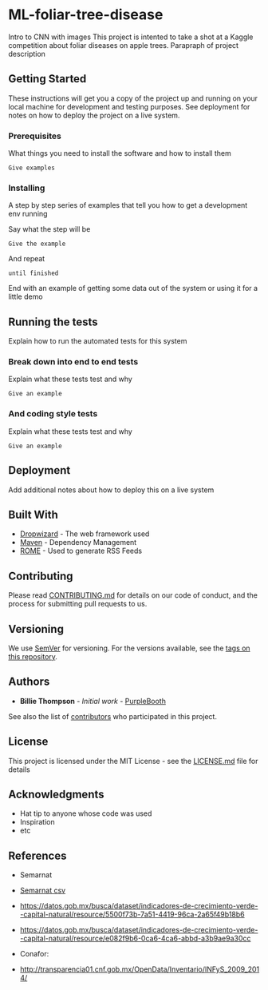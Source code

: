 # ML-foliar-tree-disease
Intro to CNN with images
This project is intented to take a shot at a Kaggle competition about foliar diseases on apple trees.
Parapraph of project description
## Getting Started

These instructions will get you a copy of the project up and running on your local machine for development and testing purposes. See deployment for notes on how to deploy the project on a live system.

### Prerequisites

What things you need to install the software and how to install them

```
Give examples
```

### Installing

A step by step series of examples that tell you how to get a development env running

Say what the step will be

```
Give the example
```

And repeat

```
until finished
```

End with an example of getting some data out of the system or using it for a little demo

## Running the tests

Explain how to run the automated tests for this system

### Break down into end to end tests

Explain what these tests test and why

```
Give an example
```

### And coding style tests

Explain what these tests test and why

```
Give an example
```

## Deployment

Add additional notes about how to deploy this on a live system

## Built With

* [Dropwizard](http://www.dropwizard.io/1.0.2/docs/) - The web framework used
* [Maven](https://maven.apache.org/) - Dependency Management
* [ROME](https://rometools.github.io/rome/) - Used to generate RSS Feeds

## Contributing

Please read [CONTRIBUTING.md](https://gist.github.com/PurpleBooth/b24679402957c63ec426) for details on our code of conduct, and the process for submitting pull requests to us.

## Versioning

We use [SemVer](http://semver.org/) for versioning. For the versions available, see the [tags on this repository](https://github.com/your/project/tags). 

## Authors

* **Billie Thompson** - *Initial work* - [PurpleBooth](https://github.com/PurpleBooth)

See also the list of [contributors](https://github.com/your/project/contributors) who participated in this project.

## License

This project is licensed under the MIT License - see the [LICENSE.md](LICENSE.md) file for details

## Acknowledgments

* Hat tip to anyone whose code was used
* Inspiration
* etc

## References

* Semarnat

* [Semarnat csv](https://datos.gob.mx/busca/dataset/indicadores-de-crecimiento-verde--capital-natural/resource/06ebfb05-23c5-4f75-8068-2860ec8574f3)


* https://datos.gob.mx/busca/dataset/indicadores-de-crecimiento-verde--capital-natural/resource/5500f73b-7a51-4419-96ca-2a65f49b18b6

* https://datos.gob.mx/busca/dataset/indicadores-de-crecimiento-verde--capital-natural/resource/e082f9b6-0ca6-4ca6-abbd-a3b9ae9a30cc

* Conafor:

* http://transparencia01.cnf.gob.mx/OpenData/Inventario/INFyS_2009_2014/
